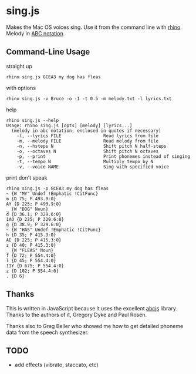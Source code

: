 # sing.js 

Makes the Mac OS voices sing. Use it from the command line with [rhino](http://www.mozilla.org/rhino/). Melody in [ABC notation](http://abcnotation.com).

## Command-Line Usage

straight up

```
rhino sing.js GCEA3 my dog has fleas
```

with options

```
rhino sing.js -v Bruce -o -1 -t 0.5 -m melody.txt -l lyrics.txt
```

help

```
rhino sing.js --help
Usage: rhino sing.js [opts] [melody] [lyrics...]
  (melody in abc notation, enclosed in quotes if necessary)
    -l, --lyrics FILE                Read lyrics from file
    -m, --melody FILE                Read melody from file
    -n, --hsteps N                   Shift pitch N half-steps
    -o, --octaves N                  Shift pitch N octaves
    -p, --print                      Print phonemes instead of singing
    -t, --tempo N                    Multiply tempo by N
    -v, --voice NAME                 Sing with specified voice
```

print don't speak

```
rhino sing.js -p GCEA3 my dog has fleas
~ {W "MY" Undef !Emphatic !CitFunc}
m {D 75; P 493.9:0}
AY {D 225; P 493.9:0}
_ {W "DOG" Noun}
d {D 36.1; P 329.6:0}
1AO {D 225; P 329.6:0}
g {D 38.9; P 329.6:0}
~ {W "HAS" Undef !Emphatic !CitFunc}
h {D 35; P 415.3:0}
AE {D 225; P 415.3:0}
z {D 40; P 415.3:0}
_ {W "FLEAS" Noun}
f {D 72; P 554.4:0}
l {D 45; P 554.4:0}
1IY {D 675; P 554.4:0}
z {D 102; P 554.4:0}
. {D 6}
```

## Thanks

This is written in JavaScript because it uses the excellent [abcjs](http://code.google.com/p/abcjs/) library. Thanks to the authors of it, Gregory Dyke and Paul Rosen.

Thanks also to Greg Beller who showed me how to get detailed phoneme data from the speech synthesizer.

## TODO

* add effects (vibrato, staccato, etc)
